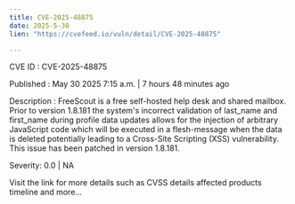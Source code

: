 ```yaml
---
title: CVE-2025-48875
date: 2025-5-30
lien: "https://cvefeed.io/vuln/detail/CVE-2025-48875"

---
```


CVE ID : CVE-2025-48875

Published :  May 30
2025
7:15 a.m. | 7 hours
48 minutes ago

Description : FreeScout is a free self-hosted help desk and shared mailbox. Prior to version 1.8.181
the system's incorrect validation of last_name and first_name during profile data updates allows for the injection of arbitrary JavaScript code
which will be executed in a flesh-message when the data is deleted
potentially leading to a Cross-Site Scripting (XSS) vulnerability. This issue has been patched in version 1.8.181.

Severity: 0.0 | NA

Visit the link for more details
such as CVSS details
affected products
timeline
and more...
